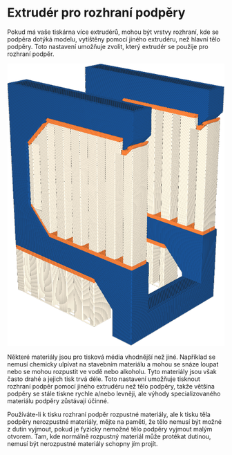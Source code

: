 Extrudér pro rozhraní podpěry
====
Pokud má vaše tiskárna více extrudérů, mohou být vrstvy rozhraní, kde se podpěra dotýká modelu, vytištěny pomocí jiného extrudéru, než hlavní tělo podpěry. Toto nastavení umožňuje zvolit, který extrudér se použije pro rozhraní podpěr.

![Rozhraní podpěry je vytištěno oranžově, ale tělo podpěry je bílé](../../../articles/images/support_interface_extruder_nr.png)

Některé materiály jsou pro tisková média vhodnější než jiné. Například se nemusí chemicky ulpívat na stavebním materiálu a mohou se snáze loupat nebo se mohou rozpustit ve vodě nebo alkoholu. Tyto materiály jsou však často drahé a jejich tisk trvá déle. Toto nastavení umožňuje tisknout rozhraní podpěr pomocí jiného extrudéru než tělo podpěry, takže většina podpěry se stále tiskne rychle a/nebo levněji, ale výhody specializovaného materiálu podpěry zůstávají účinné.

Používáte-li k tisku rozhraní podpěr rozpustné materiály, ale k tisku těla podpěry nerozpustné materiály, mějte na paměti, že tělo nemusí být možné z dutin vyjmout, pokud je fyzicky nemožné tělo podpěry vyjmout malým otvorem. Tam, kde normálně rozpustný materiál může protékat dutinou, nemusí být nerozpustné materiály schopny jím projít.

